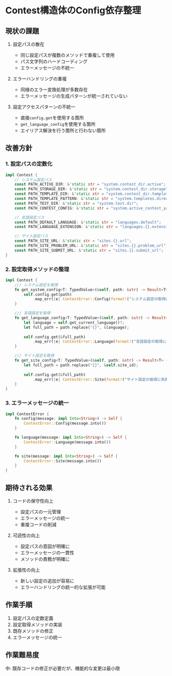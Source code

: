 # Contest構造体のConfig依存整理

## 現状の課題

1. 設定パスの散在
   - 同じ設定パスが複数のメソッドで重複して使用
   - パス文字列のハードコーディング
   - エラーメッセージの不統一

2. エラーハンドリングの重複
   - 同様のエラー変換処理が多数存在
   - エラーメッセージの生成パターンが統一されていない

3. 設定アクセスパターンの不統一
   - 直接`config.get`を使用する箇所
   - `get_language_config`を使用する箇所
   - エイリアス解決を行う箇所と行わない箇所

## 改善方針

### 1. 設定パスの定数化

```rust
impl Contest {
    // システム設定パス
    const PATH_ACTIVE_DIR: &'static str = "system.contest_dir.active";
    const PATH_STORAGE_DIR: &'static str = "system.contest_dir.storage";
    const PATH_TEMPLATE_DIR: &'static str = "system.contest_dir.template";
    const PATH_TEMPLATE_PATTERN: &'static str = "system.templates.directory";
    const PATH_TEST_DIR: &'static str = "system.test.dir";
    const PATH_CONTEST_CONFIG: &'static str = "system.active_contest_yaml";

    // 言語設定パス
    const PATH_DEFAULT_LANGUAGE: &'static str = "languages.default";
    const PATH_LANGUAGE_EXTENSION: &'static str = "languages.{}.extension";

    // サイト設定パス
    const PATH_SITE_URL: &'static str = "sites.{}.url";
    const PATH_SITE_PROBLEM_URL: &'static str = "sites.{}.problem_url";
    const PATH_SITE_SUBMIT_URL: &'static str = "sites.{}.submit_url";
}
```

### 2. 設定取得メソッドの整理

```rust
impl Contest {
    /// システム設定を取得
    fn get_system_config<T: TypedValue>(&self, path: &str) -> Result<T> {
        self.config.get(path)
            .map_err(|e| ContestError::Config(format!("システム設定の取得に失敗: {}", e)))
    }

    /// 言語設定を取得
    fn get_language_config<T: TypedValue>(&self, path: &str) -> Result<T> {
        let language = self.get_current_language()?;
        let full_path = path.replace("{}", &language);
        
        self.config.get(&full_path)
            .map_err(|e| ContestError::Language(format!("言語設定の取得に失敗: {}", e)))
    }

    /// サイト設定を取得
    fn get_site_config<T: TypedValue>(&self, path: &str) -> Result<T> {
        let full_path = path.replace("{}", &self.site_id);
        
        self.config.get(&full_path)
            .map_err(|e| ContestError::Site(format!("サイト設定の取得に失敗: {}", e)))
    }
}
```

### 3. エラーメッセージの統一

```rust
impl ContestError {
    fn config(message: impl Into<String>) -> Self {
        ContestError::Config(message.into())
    }

    fn language(message: impl Into<String>) -> Self {
        ContestError::Language(message.into())
    }

    fn site(message: impl Into<String>) -> Self {
        ContestError::Site(message.into())
    }
}
```

## 期待される効果

1. コードの保守性向上
   - 設定パスの一元管理
   - エラーメッセージの統一
   - 重複コードの削減

2. 可読性の向上
   - 設定パスの意図が明確に
   - エラーメッセージの一貫性
   - メソッドの責務が明確に

3. 拡張性の向上
   - 新しい設定の追加が容易に
   - エラーハンドリングの統一的な拡張が可能

## 作業手順

1. 設定パスの定数定義
2. 設定取得メソッドの実装
3. 既存メソッドの修正
4. エラーメッセージの統一

## 作業難易度
中: 既存コードの修正が必要だが、機能的な変更は最小限 